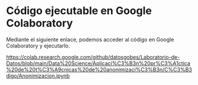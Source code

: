 # Código ejecutable en Google Colaboratory

Mediante el siguiente enlace, podemos acceder al código en Google Colaboratory y ejecutarlo.

https://colab.research.google.com/github/datosgobes/Laboratorio-de-Datos/blob/main/Data%20Science/Aplicaci%C3%B3n%20pr%C3%A1ctica%20de%20t%C3%A9cnicas%20de%20anonimizaci%C3%B3n/C%C3%B3digo/Anonimizacion.ipynb
